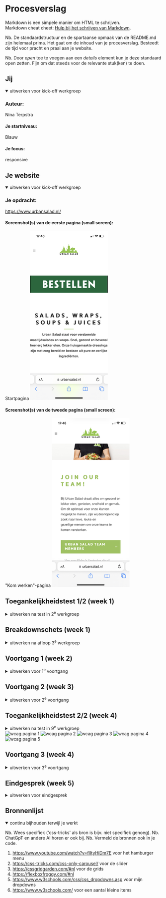# Procesverslag
Markdown is een simpele manier om HTML te schrijven.  
Markdown cheat cheet: [Hulp bij het schrijven van Markdown](https://github.com/adam-p/markdown-here/wiki/Markdown-Cheatsheet).

Nb. De standaardstructuur en de spartaanse opmaak van de README.md zijn helemaal prima. Het gaat om de inhoud van je procesverslag. Besteedt de tijd voor pracht en praal aan je website.

Nb. Door *open* toe te voegen aan een *details* element kun je deze standaard open zetten. Fijn om dat steeds voor de relevante stuk(ken) te doen.





## Jij

<details open>
  <summary>uitwerken voor kick-off werkgroep</summary>

  ### Auteur:
  Nina Terpstra

  #### Je startniveau:
  Blauw

  #### Je focus:
  responsive 
 
</details>





## Je website

<details open>
  <summary>uitwerken voor kick-off werkgroep</summary>

  ### Je opdracht:
  https://www.urbansalad.nl/

  #### Screenshot(s) van de eerste pagina (small screen): 
  Startpagina
  <img src="readme-images/IMG_B2935A372A73-1.jpeg" width="250px" alt="beginpagina">

  #### Screenshot(s) van de tweede pagina (small screen):
  "Kom werken"-pagina
  <img src="readme-images/IMG_B88EB7AC1C1C-1.jpeg" width="250px" alt="pagina over bij US komen werken">
 
</details>



## Toegankelijkheidstest 1/2 (week 1)

<details>
  <summary>uitwerken na test in 2<sup>e</sup> werkgroep</summary>

  ### Bevindingen
  Lijst met je bevindingen die in de test naar voren kwamen:
  De website die ik heb gekozen, is redelijk goed gemaakt voor een Voice Over. Alles wordt goed uitgesproken, alleen een aantal 
  afbeeldingen zijn niet goed omschreven. Ook is er gebruik gemaakt van een duidelijke taal, zonder bijvoorbeeld metaforen. Wel komen er een aantal onderdelen niet voor in de Voice-over die je wel op de site ziet.
</details>



## Breakdownschets (week 1)

<details>
  <summary>uitwerken na afloop 3<sup>e</sup> werkgroep</summary>

  ### de hele pagina: 
  <img src="readme-images/IMG_0435.jpg" width="375px" alt="breakdown van de hele pagina">

</details>





## Voortgang 1 (week 2)

<details>
  <summary>uitwerken voor 1<sup>e</sup> voortgang</summary>

  ### Stand van zaken
  Ik wist al welke site ik wilde gaan doen, namelijk die van mijn werk. Aangezien daar nog heel veel aan verbeterd kan worden. Alleen 
  alleen had ik wel moeite met Github. Voor mij is het totaal niet logisch en ook met de uitleg er naast was het moeilijk. Daarbij kwam 
  mijn site maar niet online.


  ### Agenda voor meeting
  samen met je groepje opstellen

  | student 1      | student 2          | student 3    | student 4        |
  | Ik heb nog geen| ik twijfel nog     | ik ben wel al| Ik weet welke    |
  | goede site     | tussen twee sites  | begonnen met | site ik wil gaan |
  | gevonden       | en moet mijn github| mijn site,   | doen maar ik loop|
  |                | nog aanmaken       | maar niet ver| vast met github  |
                                          

  ### Verslag van meeting
  hier na afloop snel de uitkomsten van de meeting vastleggen

  - Een aantal hebben nog geen site
  - Een student loopt vast met github maar wordt geholpen door medestudent
  - Een student twijfelde nog maar heeft samen met een andere student een site gekozen
  - De studenten moeten wel harder gaan werken om op schema te blijven
    
</details>





## Voortgang 2 (week 3)

<details>
  <summary>uitwerken voor 2<sup>e</sup> voortgang</summary>

  ### Stand van zaken
  Ik heb de basis al, maar de moeilijke dingen als een automatische slider met afbeeldingen en een hamburgermenu lukt mij niet. Ik ben 
  er al erg lang mee bezig maar kom er niet uit, ook niet met uitlegfilmpjes op bijvoorbeeld Youtube of uitleg op sites als w3schools en 
  css-tricks.


  ### Agenda voor meeting
  samen met je groepje opstellen

  | student 1      | student 2          | student 3    | student 4        |
  | het lukt mij   | een hamburger-menu | het gaat     | bij lukken de    |
  | niet om een    | wil mij niet lukken| eigenlijk wel| dropdowns en de  |
  | slider te maken| en mij lukt de     | goed, maar ik| slider ook niet  |
  |                | slider ook niet    | ben nog niet |                  |
                                          ver

<img src="moeiteslider.png" alt="halve slider">

De slider is nu een hele lange afbeelding die van links naar rechts gaat en ook niet stopt. Naast dat hij niet stopt, weet ik dat één lange afbeelding niet de juiste manier is en wil ik dat de slider het doen met drie verschillende afbeeldingen.

  ### Verslag van meeting
  hier na afloop snel de uitkomsten van de meeting vastleggen

  - De meeste hebben de basis al van de website
  - Er wordt veel tegen de complexere items aangelopen
  - Zo wil het maken van een slider bij niemand lukken
  - Een hamburger menu en dropdowns willen sommige ook niet lukken
  - Studenten uit de groep kunnen elkaar wel helpen bij moeilijkheden want anderen begrijpen wel de hamburger menu's en dropdowns

</details>


## Toegankelijkheidstest 2/2 (week 4)

<details>
  <summary>uitwerken na test in 9<sup>e</sup> werkgroep</summary>

  ### Bevindingen
  Lijst met je bevindingen die in de test naar voren kwamen (geef ook aan wat er verbeterd is):
  Naast dat er in plaats van 2 fouten en 95 waarschuwingen er nu alleen nog 8 waarschuwingen over zijn en dus nu de HTML wel gevalideerd 
  wordt, zijn er ook een aantal andere dingen uit de test gekomen die anders zijn. Zo worden nu alle elementen die je ziet op de pagina 
  benoemd door de Voice-Over en dat ook met een duidelijke benaming. Ook zijn de knoppen en linkjes nu beter klikbaar, zo was de 
  hamburger-menu op de originele site heel klein en heb ik die een stuk groter gemaakt. Het contrast in kleuren was al erg goed, maar 
  heb ik nog wat verbeterd door de knoppen die bijna zwart waren gewoon zwart te maken. Ook heb ik tussen een aantal items wat meer 
  ruimte gezet om een duidelijk onderscheid te krijgen. In de originele site had je ook minimaal 3 h1's per pagina en dat heb ik terug       gebracht naar 1 h1 per pagina. Ook werden eerst voor alle links button-elementen gebruikt, die heb ik bij de juiste veranderd in a- 
  elementen. En hoe er in de mobiele versie van de site geen slider stond, heb ik die in mijn site wel ook voor de mobiele gebruikers 
  zichtbaar gemaakt.

</details>

<img src="Scherm­afbeelding 2023-10-04 om 13.21.37.png" alt="wcag pagina 1">
<img src="Scherm­afbeelding 2023-10-04 om 13.21.47.png" alt="wcag pagina 2">
<img src="Scherm­afbeelding 2023-10-04 om 13.22.06.png" alt="wcag pagina 3">
<img src="Scherm­afbeelding 2023-10-04 om 13.22.16.png" alt="wcag pagina 4">
<img src="Scherm­afbeelding 2023-10-04 om 13.22.32.png" alt="wcag pagina 5">


## Voortgang 3 (week 4)

<details>
  <summary>uitwerken voor 3<sup>e</sup> voortgang</summary>

  ### Stand van zaken
  Ik loop nog steeds vast met de slider en een grote grid, maar verder zijn de eerste en tweede pagina nu wel af voor de mobiele   
  gebruikers. Ik ben begonnen met het responsive maken en een heleboel onderdelen gingen eigenlijk al goed mee. Ik ben nu veel met de 
  "@media" bezig en tot nu toe lukt dat erg goed.

  <img src="grotegrid.png" alt="grote grid">
  
  ### Agenda voor meeting
  samen met je groepje opstellen

  | student 1      | student 2          | student 3    | student 4        |
  | Ik loop tegen  | Ik ben begonnen met|Ik heb mijn   | Ik ben al        |
  | de slider en   | het responsive     | eerste pagina| begonnen aan de  |
  | grid aan, maar | maken maar kom er  | responsive   | tweede pagina    |
  | verder ben ik  | niet goed uit      | gemaakt maar | responsive te    |
    klaar om                              moet nog een   maken maar de 1e
    responsive te                         hele pagina    is nog niet goed 
    maken                                 maken          gelukt

  ### Verslag van meeting
  hier na afloop snel de uitkomsten van de meeting vastleggen

  - Iedereen loopt ongeveer wel gelijk en op schema
  - De studenten hebben moeite met verschillende onderdelen
  - De studenten kunnen elkaar helpen en het elkaar goed uitleggen
  - Een aantal hebben moeite met het responsive maken en twijfelen toch om het niet responsive te maken
  - Een iemand moet nog een hele tweede pagina maken

</details>





## Eindgesprek (week 5)

<details>
  <summary>uitwerken voor eindgesprek</summary>

  ### Je uitkomst - karakteristiek screenshots:
  <img src="iphonehomepage.png" alt="uitomst">
    <img src="iphonehomepage2.png" alt="uitomst">
      <img src="iphonehomepage.3png" alt="uitomst">
        <img src="iphonehomepage4.png" alt="uitomst">
          <img src="iphonehomepage5.png" alt="uitomst">
            <img src="iphonewerkpage.png" alt="uitomst">
              <img src="iphonewerkpage2.png" alt="uitomst">
                <img src="werkpage.png" alt="uitomst">
                       <img src="werkpage.png" alt="uitomst">
                              <img src="homepage.png" alt="uitomst">
                                      <img src="homepage2.png" alt="uitomst">
                                              <img src="homepage3.png" alt="uitomst">
                                                      <img src="homepage4.png" alt="uitomst">


  ### Dit ging goed/Heb ik geleerd: 
  Korte omschrijving met plaatjes

  Ik heb sowieso veel geleerd op het gebied van responsive maken en het gebruiken van een grid. Ik weet nu ook hoe ik met flex-wrap nu   
  moet werpen en de basis respinsive maken ging erg snel en goed. Ook een hamburger menu ging aan de hand van een video erg gemakkelijk en 
  daarbij begreep ik (sowieso bij alles wat ik deed) goed wat ik aan het doen was.

  ### Dit was lastig/Is niet gelukt:
  Korte omschrijving met plaatjes

  Ik heb geleerd hoe een grid werkt, maar die ik moest maken vond ik erg ingewikkeld. Vooral om de grid responsive te maken lukte niet     
  heel goed, zo is hij wel goed op desktop formaat en iphone 12 pro formaat maar niet bij alle maten er tussen in of juist er buiten.

  <img src="grotegrid.png" alt="bummer">
</details>





## Bronnenlijst

<details open>
  <summary>continu bijhouden terwijl je werkt</summary>

  Nb. Wees specifiek ('css-tricks' als bron is bijv. niet specifiek genoeg). 
  Nb. ChatGpT en andere AI horen er ook bij.
  Nb. Vermeld de bronnen ook in je code.

  1. https://www.youtube.com/watch?v=flItyHiDm7E voor het hamburger menu
  2. https://css-tricks.com/css-only-carousel/ voor de slider
  3. https://cssgridgarden.com/#nl voor de grids
  4. https://flexboxfroggy.com/#nl
  5. https://www.w3schools.com/css/css_dropdowns.asp voor mijn dropdowns
  6. https://www.w3schools.com/ voor een aantal kleine items

</details>
